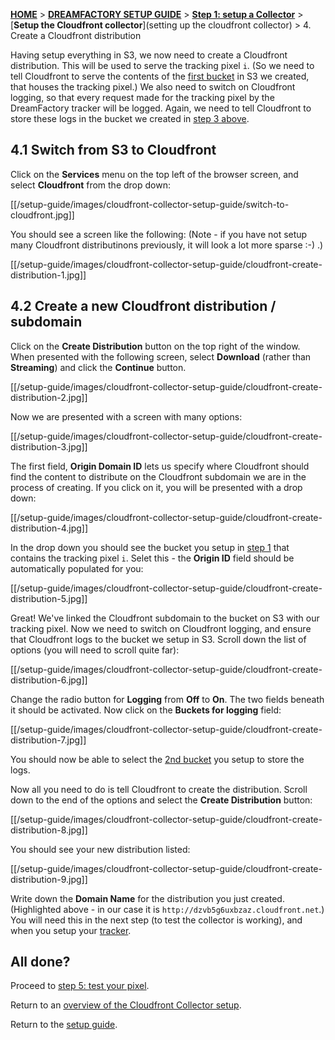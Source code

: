 [**HOME**](Home) > [**DREAMFACTORY SETUP GUIDE**](Setting-up-DreamFactory) > [**Step 1: setup a Collector**](Setting-up-a-collector) > [**Setup the Cloudfront collector**](setting up the cloudfront collector) > 4. Create a Cloudfront distribution

Having setup everything in S3, we now need to create a Cloudfront distribution. This will be used to serve the tracking pixel `i`. (So we need to tell Cloudfront to serve the contents of the [first bucket](#bucket1) in S3 we created, that houses the tracking pixel.) We also need to switch on Cloudfront logging, so that every request made for the tracking pixel by the DreamFactory tracker will be logged. Again, we need to tell Cloudfront to store these logs in the bucket we created in [step 3 above](#bucket2).

## 4.1 Switch from S3 to Cloudfront

Click on the **Services** menu on the top left of the browser screen, and select **Cloudfront** from the drop down:

[[/setup-guide/images/cloudfront-collector-setup-guide/switch-to-cloudfront.jpg]]

You should see a screen like the following: (Note - if you have not setup many Cloudfront distributinons previously, it will look a lot more sparse :-) .)

[[/setup-guide/images/cloudfront-collector-setup-guide/cloudfront-create-distribution-1.jpg]]

## 4.2 Create a new Cloudfront distribution / subdomain

Click on the **Create Distribution** button on the top right of the window. When presented with the following screen, select **Download** (rather than **Streaming**) and click the **Continue** button.

[[/setup-guide/images/cloudfront-collector-setup-guide/cloudfront-create-distribution-2.jpg]]

Now we are presented with a screen with many options:

[[/setup-guide/images/cloudfront-collector-setup-guide/cloudfront-create-distribution-3.jpg]]

The first field, **Origin Domain ID** lets us specify where Cloudfront should find the content to distribute on the Cloudfront subdomain we are in the process of creating. If you click on it, you will be presented with a drop down:

[[/setup-guide/images/cloudfront-collector-setup-guide/cloudfront-create-distribution-4.jpg]]

In the drop down you should see the bucket you setup in [step 1](#bucket1) that contains the tracking pixel `i`. Selet this - the **Origin ID** field should be automatically populated for you:

[[/setup-guide/images/cloudfront-collector-setup-guide/cloudfront-create-distribution-5.jpg]]

Great! We've linked the Cloudfront subdomain to the bucket on S3 with our tracking pixel. Now we need to switch on Cloudfront logging, and ensure that Cloudfront logs to the bucket we setup in S3. Scroll down the list of options (you will need to scroll quite far):

[[/setup-guide/images/cloudfront-collector-setup-guide/cloudfront-create-distribution-6.jpg]]

Change the radio button for **Logging** from **Off** to **On**. The two fields beneath it should be activated. Now click on the **Buckets for logging** field:

[[/setup-guide/images/cloudfront-collector-setup-guide/cloudfront-create-distribution-7.jpg]]

You should now be able to select the [2nd bucket](#bucket2) you setup to store the logs.

Now all you need to do is tell Cloudfront to create the distribution. Scroll down to the end of the options and select the **Create Distribution** button:

[[/setup-guide/images/cloudfront-collector-setup-guide/cloudfront-create-distribution-8.jpg]]

You should see your new distribution listed:

[[/setup-guide/images/cloudfront-collector-setup-guide/cloudfront-create-distribution-9.jpg]]

Write down the **Domain Name** for the distribution you just created. (Highlighted above - in our case it is `http://dzvb5g6uxbzaz.cloudfront.net`.) You will need this in the next step (to test the collector is working), and when you setup your [tracker](choosing-a-tracker).

## All done?

Proceed to [step 5: test your pixel](5-Test-your-pixel).

Return to an [overview of the Cloudfront Collector setup](Setting-up-the-Cloudfront-collector).

Return to the [setup guide](setting-up-DreamFactory).